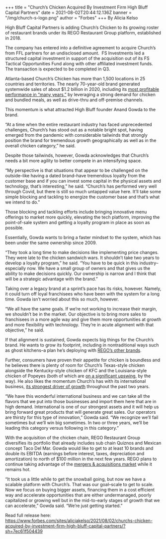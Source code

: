 +++
title = "Church’s Chicken Acquired By Investment Firm High Bluff Capital Partners"
date = 2021-08-02T20:44:12.136Z
banner = "/img/church-s-logo.png"
author = "Forbes"
+++
By Alicia Kelso

High Bluff Capital Partners is adding Church’s Chicken to its growing roster of restaurant brands under its REGO Restaurant Group platform, established in 2018.

The company has entered into a definitive agreement to acquire Church’s from FFL partners for an undisclosed amount.  FS Investments led a structured capital investment in support of the acquisition out of its FS Tactical Opportunities Fund along with other affiliated investment funds. The transaction is expected to be completed in Q3.

Atlanta-based Church’s Chicken has more than 1,500 locations in 25 countries and territories. The nearly 70-year-old brand generated systemwide sales of about $1.2 billion in 2020, including its [most profitable performance in “many years,”](https://www.forbes.com/sites/aliciakelso/2021/02/11/how-churchs-chicken-improved-operations-and-turned-in-its-most-profitable-month-in-many-years/?sh=469d1cf15701 "https\://www.forbes.com/sites/aliciakelso/2021/02/11/how-churchs-chicken-improved-operations-and-turned-in-its-most-profitable-month-in-many-years/?sh=469d1cf15701") by leveraging a strong demand for chicken and bundled meals, as well as drive-thru and off-premise channels.

This momentum is what attracted High Bluff founder Anand Gowda to the brand.

“At a time when the entire restaurant industry has faced unprecedented challenges, Church’s has stood out as a notable bright spot, having emerged from the pandemic with considerable tailwinds that strongly position the brand for tremendous growth geographically as well as in the overall chicken category,” he said.

Despite those tailwinds, however, Gowda acknowledges that Church’s needs a bit more agility to better compete in an intensifying space.

“My perspective is that situations that appear to be challenged on the outside–like having a dated brand–have tremendous loyalty from the customer base and if you can invest some capital in the physical assets and technology, that’s interesting,” he said. “Church’s has performed very well through Covid, but there is still so much untapped value here. It’ll take some simple blocking and tackling to energize the customer base and that’s what we intend to do.”

Those blocking and tackling efforts include bringing innovative menu offerings to market more quickly, elevating the tech platform, improving the point-of-sale system and getting a loyalty program in place as soon as possible.

Essentially, Gowda wants to bring a faster mindset to the system, which has been under the same ownership since 2009.

“They took a long time to make decisions like implementing price changes. They were late to the chicken sandwich wars. It shouldn’t take two years to develop a loyalty program,” he said. “You have to be quick in this industry–especially now. We have a small group of owners and that gives us the ability to make decisions quickly. Our ownership is narrow and I think that will be a strategic advantage with the brand.”

Taking over a legacy brand at a sprint’s pace has its risks, however. Namely, it could turn off loyal franchisees who have been with the system for a long time. Gowda isn’t worried about this so much, however.

“We all have the same goals. If we’re not working to increase their margin, we shouldn’t be in the market. Our objective is to bring more sales to franchisees in a more agile way and give them more opportunities at growth and more flexibility with technology. They’re in acute alignment with that objective,” he said.

If that alignment is sustained, Gowda expects big things for the Church’s brand. He wants to grow its footprint, including in nontraditional ways such as ghost kitchens–a plan he’s deploying with [REGO’s other brands](https://www.restaurantdive.com/news/quiznos-taco-del-mar-to-open-100-ghost-kitchen-units/600403/ "https\://www.restaurantdive.com/news/quiznos-taco-del-mar-to-open-100-ghost-kitchen-units/600403/").

Further, consumers have proven their appetite for chicken is boundless and he believes there is plenty of room for Church’s Texas-style chicken alongside the Kentucky-style chicken of KFC and the Louisiana-style chicken of Popeyes (both of which are [on a significant upswing](https://www.forbes.com/sites/aliciakelso/2021/07/29/yum-brands-is-leveraging-its-digital-sales-momentum-to-accelerate-net-new-unit-growth/?sh=6c9edba7542c "https\://www.forbes.com/sites/aliciakelso/2021/07/29/yum-brands-is-leveraging-its-digital-sales-momentum-to-accelerate-net-new-unit-growth/?sh=6c9edba7542c"), by the way). He also likes the momentum Church’s has with its international business, [its strongest driver of growth](https://qsrmagazine.com/news/churchs-chicken-appoints-new-international-leadership "https\://qsrmagazine.com/news/churchs-chicken-appoints-new-international-leadership") throughout the past two years.

“We have this wonderful international business and we can take all the flavors that we put into those businesses and import them here that are in high demand. International is one of our strongest assets and it will help us bring forward great products that will generate great sales. Our operators are thirsty for this type of innovation,” Gowda said. “We recognize we’ll fail sometimes but we’ll win big sometimes. In two or three years, we’ll be leading this category versus following in this category.”

With the acquisition of the chicken chain, REGO Restaurant Group diversifies its portfolio that already includes sub chain Quiznos and Mexican concept Taco Del Mar. Gowda would like to get to at least 10 brands and double its EBITDA (earnings before interest, taxes, depreciation and amortization) to north of $100 million in the next few years. REGO plans to continue taking advantage of the [mergers & acquisitions market](https://www.restaurantdive.com/news/why-restaurant-ma-activity-is-spiking-after-pandemic-lull/603690/ "https\://www.restaurantdive.com/news/why-restaurant-ma-activity-is-spiking-after-pandemic-lull/603690/") while it remains hot.

“It took us a little while to get the snowball going, but now we have a scalable platform with Church’s. That was our goal–scale to get to scale. Now we focus on buying bigger assets, financing them in a cost efficient way and accelerate opportunities that are either undermanaged, poorly capitalized or growing well but in the mid-to-early stages of growth that we can accelerate,” Gowda said. “We’re just getting started.”

Read full release here: https://www.forbes.com/sites/aliciakelso/2021/08/02/churchs-chicken-acquired-by-investment-firm-high-bluff-capital-partners/?sh=7ec61f504439